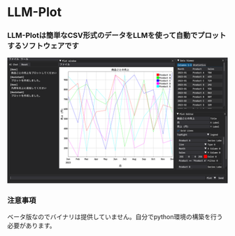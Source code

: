 # LLM-Plot

### LLM-Plotは簡単なCSV形式のデータをLLMを使って自動でプロットするソフトウェアです

![sample image](https://github.com/kasys1422/LLM-Plot/blob/main/img/screenshot.png?raw=true)

### 注意事項

ベータ版なのでバイナリは提供していません。自分でpython環境の構築を行う必要があります。

